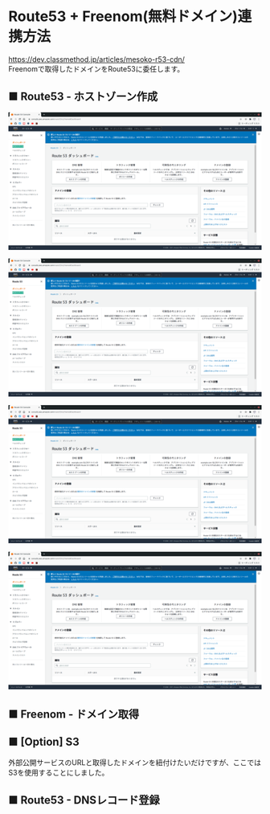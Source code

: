 # Route53 + Freenom(無料ドメイン)連携方法
https://dev.classmethod.jp/articles/mesoko-r53-cdn/  
Freenomで取得したドメインをRoute53に委任します。
## ■ Route53 - ホストゾーン作成
  
![image01](./images/01.png)
  
![image02](./images/01.png)
  
![image03](./images/01.png)
    
![image04](./images/01.png)
    
## ■ Freenom - ドメイン取得
## ■ [Option] S3
外部公開サービスのURLと取得したドメインを紐付けたいだけですが、ここではS3を使用することにしました。
## ■ Route53 - DNSレコード登録
